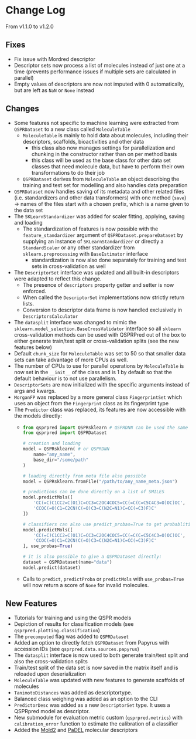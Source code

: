 # Change Log
From v1.1.0 to v1.2.0

## Fixes

- Fix issue with Mordred descriptor
- Descriptor sets now process a list of molecules instead of just one at a time (prevents performance issues if multiple sets are calculated in parallel)
- Empty values of descriptors are now not imputed with 0 automatically, but are left as `NaN` or `None` instead


## Changes

- Some features not specific to machine learning were extracted from `QSPRDataset` to a new class called `MoleculeTable`
  - `MoleculeTable` is mainly to hold data about molecules, including their  descriptors, scaffolds, bioactivities and other data
    - this class also now manages settings for parallelization and chunking in the constructor rather than on per method basis
    - this class will be used as the base class for other data set classes that need molecule data, but have to perform their own transformations to do their job
  - `QSPRDataset` derives from `MoleculeTable` an object describing the training and test set for modelling and also handles data preparation 
- `QSPRDataset` now handles saving of its metadata and other related files (i.e. standardizers and other data transformers) with one method (`save`) -> names of the files start with a chosen prefix, which is a name given to the data set 
- The `SKLearnStandardizer` was added for scaler fitting, applying, saving and loading
  - The standardization of features is now possible with the `feature_standardizer` argument of `QSPRDataset.prepareDataset` by supplying an instance of `SKLearnStandardizer` or directly a `StandardScaler` or any other standardizer from `sklearn.preprocessing` with `BaseEstimator` interface
      - standardization is now also done separately for training and test sets in cross-validation as well
- The `DescriptorSet` interface was updated and all built-in descriptors were adapted to reflect this change. 
  - The presence of `descriptors` property getter and setter is now enforced.
  - When called the `DescriptorSet` implementations now strictly return lists.
  - Conversion to descriptor data frame is now handled exclusively in `DescriptorsCalculator`
- The `datasplit` interface was changed to mimic the `sklearn.model_selection.BaseCrossValidator` interface so all `sklearn` cross-validation methods can be used with QSPRPred out of the box to either generate train/test split or cross-validation splits (see the new features below)
- Default `chunk_size` for `MoleculeTable` was set to 50 so that smaller data sets can take advantage of more CPUs as well.
- The number of CPUs to use for parallel operations  by `MoleculeTable` is now set in the `__init__` of the class and is 1 by default so that the default behaviour is to not use parallelism.
- `DescriptorSets` are now initialized with the specific arguments instead of args and kwargs.
- `MorganFP` was replaced by a more general class `FingerprintSet` which uses an object from the `Fingerprint` class as its fingerprint type
- The `Predictor` class was replaced, its features are now accessible with the models directly:
  - ```python
    from qsprpred import QSPRsklearn # QSPRDNN can be used the same way
    from qsprpred import QSPRDataset
    
    # creation and loading 
    model = QSPRsklearn( # or QSPRDNN
        name="any_name",
        base_dir="/some/path"
    )
  
    # loading directly from meta file also possible 
    model = QSPRsklearn.fromFile("/path/to/any_name_meta.json")
  
    # predictions can be done directly on a list of SMILES
    model.predictMols([
        'CC(=C)C1CC2=C(O1)C=CC3=C2OC4COC5=CC(=C(C=C5C4C3=O)OC)OC',
        'CCOC(=O)C1=C2CN(C(=O)C3=C(N2C=N1)C=CC(=C3)F)C'
    ])
  
    # classifiers can also use predict_probas=True to get probablities
    model.predictMols([
        'CC(=C)C1CC2=C(O1)C=CC3=C2OC4COC5=CC(=C(C=C5C4C3=O)OC)OC',
        'CCOC(=O)C1=C2CN(C(=O)C3=C(N2C=N1)C=CC(=C3)F)C'
    ], use_probas=True)
  
    # it is also possible to give a QSPRDataset directly:
    dataset = QSPRDataset(name="data")
    model.predict(dataset)

    ```
  - Calls to `predict`, `predictProba` or `predictMols` with `use_probas=True` will now return a score of `None` for invalid molecules.

## New Features

- Tutorials for training and using the QSPR models
- Depiction of results for classification models (see `qsprpred.plotting.classification`)
- The `precomputed` flag was added to `QSPRDataset`
- Added an option to directly fetch `QSPRDataset` from Papyrus with accession IDs (see `qsprpred.data.sources.papyrus`)
- The `datasplit` interface is now used to both generate train/test split and also the cross-validation splits
- Train/test split of the data set is now saved in the matrix itself and is reloaded upon deserialization
- `MoleculeTable` was updated with new features to generate scaffolds of molecules
- `TanimotoDistances` was added as descriptortype.
- Balanced class weighing was added as an option to the CLI
- `PredictorDesc` was added as a new `DescriptorSet` type. It uses a QSPRpred model as descriptor.
- New submodule for evaluation metric custom (`qsprpred.metrics`) with `calibration_error` function to estimate the calibration of a classifier
- Added the [Mold2](https://pubs.acs.org/doi/10.1021/ci800038f) and [PaDEL](https://onlinelibrary.wiley.com/doi/10.1002/jcc.21707) molecular descriptors
